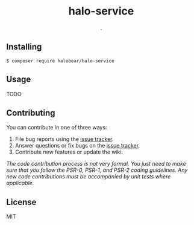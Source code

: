 <h1 align="center"> halo-service </h1>

<p align="center"> .</p>


## Installing

```shell
$ composer require halobear/halo-service
```

## Usage

TODO

## Contributing

You can contribute in one of three ways:

1. File bug reports using the [issue tracker](https://github.com/halo/service-demo/issues).
2. Answer questions or fix bugs on the [issue tracker](https://github.com/halo/service-demo/issues).
3. Contribute new features or update the wiki.

_The code contribution process is not very formal. You just need to make sure that you follow the PSR-0, PSR-1, and PSR-2 coding guidelines. Any new code contributions must be accompanied by unit tests where applicable._

## License

MIT